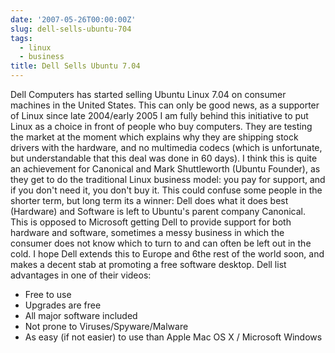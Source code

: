 ```yaml
---
date: '2007-05-26T00:00:00Z'
slug: dell-sells-ubuntu-704
tags:
  - linux
  - business
title: Dell Sells Ubuntu 7.04
---
```


Dell Computers has started selling Ubuntu Linux 7.04 on consumer machines in the
United States. This can only be good news, as a supporter of Linux since late
2004/early 2005 I am fully behind this initiative to put Linux as a choice in
front of people who buy computers. They are testing the market at the moment
which explains why they are shipping stock drivers with the hardware, and no
multimedia codecs (which is unfortunate, but understandable that this deal was
done in 60 days). I think this is quite an achievement for Canonical and Mark
Shuttleworth (Ubuntu Founder), as they get to do the traditional Linux business
model: you pay for support, and if you don't need it, you don't buy it. This
could confuse some people in the shorter term, but long term its a winner: Dell
does what it does best (Hardware) and Software is left to Ubuntu's parent
company Canonical. This is opposed to Microsoft getting Dell to provide support
for both hardware and software, sometimes a messy business in which the consumer
does not know which to turn to and can often be left out in the cold. I hope
Dell extends this to Europe and 6the rest of the world soon, and makes a decent
stab at promoting a free software desktop. Dell list advantages in one of their
videos:

- Free to use
- Upgrades are free
- All major software included
- Not prone to Viruses/Spyware/Malware
- As easy (if not easier) to use than Apple Mac OS X / Microsoft Windows
